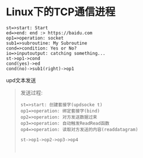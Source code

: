 # Linux下的TCP通信进程

```flow
st=>start: Start
ed=>end: end :> https://baidu.com
op1=>operation: socket
sub1=>subroutine: My Subroutine 
cond=>condition: Yes or No?
io=>inputoutput: catching something...
st->op1->cond
cond(yes)->ed
cond(no)->sub1(right)->op1
```

upd文本发送

> 发送过程:
>
> ```flow
> st=>start: 创建套接字(updsocke t)
> op1=>operation: 绑定套接字(bind)
> op2=>operation: 对方发送数据过来
> op3=>operation: 自动触发ReadRead函数
> op4=>operation: 读取对方发送的内容(readdatagram)
> 
> st->op1->op2->op3->op4
> 
> 
> 
> ```
>
>
>
>

